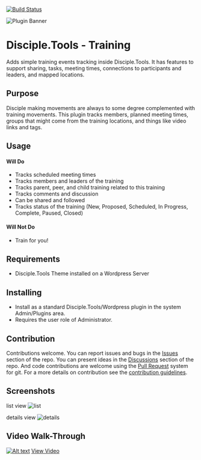 [![Build Status](https://travis-ci.com/DiscipleTools/disciple-tools-training.svg?branch=master)](https://travis-ci.com/DiscipleTools/disciple-tools-training)

![Plugin Banner](https://raw.githubusercontent.com/DiscipleTools/disciple-tools-training/master/training-banner.png)
# Disciple.Tools - Training

Adds simple training events tracking inside Disciple.Tools. It has features to support 
sharing, tasks, meeting times, connections to participants and leaders, and mapped 
locations.

## Purpose

Disciple making movements are always to some degree complemented with training movements.
This plugin tracks members, planned meeting times, groups that might come from the training
locations, and things like video links and tags. 

## Usage

#### Will Do

- Tracks scheduled meeting times
- Tracks members and leaders of the training
- Tracks parent, peer, and child training related to this training
- Tracks comments and discussion
- Can be shared and followed
- Tracks status of the training (New, Proposed, Scheduled, In Progress, Complete, Paused, Closed)

#### Will Not Do

- Train for you!

## Requirements

- Disciple.Tools Theme installed on a Wordpress Server

## Installing

- Install as a standard Disciple.Tools/Wordpress plugin in the system Admin/Plugins area.
- Requires the user role of Administrator.

## Contribution

Contributions welcome. You can report issues and bugs in the
[Issues](https://github.com/DiscipleTools/disciple-tools-training/issues) section of the repo. You can present ideas
in the [Discussions](https://github.com/DiscipleTools/disciple-tools-training/discussions) section of the repo. And
code contributions are welcome using the [Pull Request](https://github.com/DiscipleTools/disciple-tools-training/pulls)
system for git. For a more details on contribution see the
[contribution guidelines](https://github.com/DiscipleTools/disciple-tools-training/blob/master/CONTRIBUTING.md).


## Screenshots

list view
![list](https://raw.githubusercontent.com/DiscipleTools/disciple-tools-training/master/documentation/list-screen.png)

details view
![details](https://raw.githubusercontent.com/DiscipleTools/disciple-tools-training/master/documentation/details-screen.png)

## Video Walk-Through
[![Alt text](https://img.youtube.com/vi/d3lzo8mHxyQ/maxresdefault.jpg)](https://www.youtube.com/watch?v=d3lzo8mHxyQ)
[View Video](https://www.youtube.com/watch?v=d3lzo8mHxyQ)

